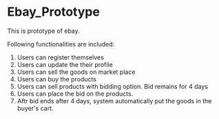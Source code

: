 # Ebay_Prototype

This is prototype of ebay.  

Following functionalities are included:
1. Users can register themselves  
2. Users can update the their profile  
3. Users can sell the goods on market place  
4. Users can buy the products  
5. Users can sell products with bidding option. Bid remains for 4 days  
6. Users can place the bid on the products.  
7. Aftr bid ends after 4 days, system automatically put the goods in the buyer's cart.
